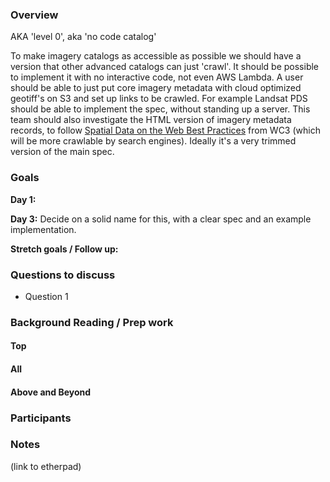 ### Overview

AKA 'level 0', aka 'no code catalog'


To make imagery catalogs as accessible as possible we should have a version that other advanced catalogs can just 'crawl'. 
It should be possible to implement it with no interactive code, not even AWS Lambda. A user should be able to just put core imagery metadata with cloud optimized geotiff's on S3 and set up links to be crawled. 
For example Landsat PDS should be able to implement the spec, without standing up a server. This team should also 
investigate the HTML version of imagery metadata records, to follow [Spatial Data on the Web Best Practices](https://www.w3.org/TR/sdw-bp/) from WC3 
(which will be more crawlable by search engines). Ideally it's a very trimmed version of the main spec.
 
### Goals

**Day 1:** 

**Day 3:** Decide on a solid name for this, with a clear spec and an example implementation.

**Stretch goals / Follow up:**

 
### Questions to discuss

* Question 1

 
### Background Reading / Prep work
 
#### Top

 
#### All


#### Above and Beyond

 
### Participants

 
### Notes 
(link to etherpad)
